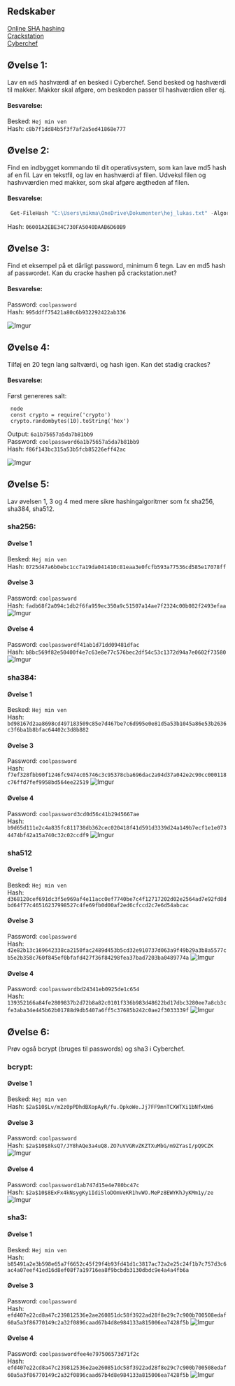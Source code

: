 ## Redskaber
[Online SHA hashing](https://emn178.github.io/online-tools/sha256.html)  
[Crackstation](https://crackstation.net/)  
[Cyberchef](https://gchq.github.io/CyberChef/)  

## Øvelse 1:
Lav en ```md5``` hashværdi af en besked i Cyberchef. Send besked og hashværdi til makker. Makker skal afgøre, om beskeden passer til hashværdien eller ej. 

#### Besvarelse:
Besked: ```Hej min ven```  
Hash: ```c8b7f1dd84b5f3f7af2a5ed41868e777```

## Øvelse 2:
Find en indbygget kommando til dit operativsystem, som kan lave md5 hash af en fil. Lav en tekstfil, og lav en hashværdi af filen. Udveksl filen og hashvværdien med makker, som skal afgøre ægtheden af filen. 

#### Besvarelse:
   
```powershell
 Get-FileHash "C:\Users\mikma\OneDrive\Dokumenter\hej_lukas.txt" -Algorithm MD5
```
Hash: ```06001A2EBE34C730FA5040DAAB6D60B9```

## Øvelse 3:
Find et eksempel på et dårligt password, minimum 6 tegn. Lav en md5 hash af passwordet. Kan du cracke hashen på crackstation.net?  

#### Besvarelse:

Password: ```coolpassword```  
Hash: ```995ddff75421a80c6b932292422ab336```

![Imgur](https://i.imgur.com/Z7MQ0O2.png)


## Øvelse 4:
Tilføj en 20 tegn lang saltværdi, og hash igen. Kan det stadig crackes?

#### Besvarelse:

Først genereres salt:
```shell
 node
 const crypto = require('crypto')
 crypto.randombytes(10).toString('hex')
```
Output: ```6a1b75657a5da7b81bb9```  
Password: ```coolpassword6a1b75657a5da7b81bb9```  
Hash: ```f86f143bc315a53b5fcb85226eff42ac```  

![Imgur](https://i.imgur.com/fxupWFG.png)


## Øvelse 5:
Lav øvelsen 1, 3 og 4 med mere sikre hashingalgoritmer som fx sha256, sha384, sha512. 

### sha256:
#### Øvelse 1
Besked: ```Hej min ven```  
Hash: ```0725d47a6b0ebc1cc7a19da041410c81eaa3e0fcfb593a77536cd585e17078ff```

#### Øvelse 3
Password: ```coolpassword```  
Hash: ```fadb68f2a094c1db2f6fa959ec350a9c51507a14ae7f2324c00b082f2493efaa```
![Imgur](https://i.imgur.com/FlrVQlD.png)

#### Øvelse 4
Password: ```coolpasswordf41ab1d71dd09481dfac```  
Hash: ```b8bc569f82e50400f4e7c63e8e77c576bec2df54c53c1372d94a7e0602f73580```
![Imgur](https://i.imgur.com/EALvWwm.png)

### sha384:
#### Øvelse 1
Besked: ```Hej min ven```  
Hash: ```bd98167d2aa8698cd497183509c85e7d467be7c6d995e0e81d5a53b1045a86e53b2636c3f6ba1b8bfac64402c3d8b882```

#### Øvelse 3
Password: ```coolpassword```  
Hash: ```f7ef328fbb90f1246fc9474c05746c3c95378cba696dac2a94d37a042e2c90cc000118c76ffd7fef9958bd564ee22519```
![Imgur](https://i.imgur.com/xtrR00r.png)

#### Øvelse 4
Password: ```coolpassword3cd0d56c41b2945667ae```  
Hash: ```b9d65d111e2c4a835fc811738db362cec020418f41d591d3339d24a149b7ecf1e1e0734474bf42a15a740c32c02ccdf9```
![Imgur](https://i.imgur.com/e9QbFo1.png)

### sha512
#### Øvelse 1
Besked: ```Hej min ven```  
Hash: ```d368120cef691dc3f5e969af4e11acc0ef7740be7c4f12717202d02e2564ad7e92fd8dbd64f77c46516237998527c4fe69fb0d00af2ed6cfccd2c7e6d54abcac```

#### Øvelse 3
Password: ```coolpassword```  
Hash: ```d2e82b13c169642338ca2150fac2489d453b5cd32e910737d063a9f49b29a3b8a5577cb5e2b358c760f845ef0bfafd427f36f84298fea37bad7203ba0489774a```
![Imgur](https://i.imgur.com/ZSrDD3A.png)

#### Øvelse 4
Password: ```coolpasswordbd24341eb0925de1c654```  
Hash: ```139352166a84fe2809837b2d72b8a82c0101f336b983d48622bd17dbc3280ee7a8cb3cfe3aba34e445b62b01788d9db5407a6ff5c37685b242c0ae2f3033339f```
![Imgur](https://i.imgur.com/8HpzIad.png)


## Øvelse 6:
Prøv også bcrypt (bruges til passwords) og sha3 i Cyberchef.
   
### bcrypt:
#### Øvelse 1
Besked: ```Hej min ven```  
Hash: ```$2a$10$Lv/m2z0pPDhdBXopAyR/fu.OpkoWe.Jj7FF9mnTCXWTXi1bNfxUm6```

#### Øvelse 3
Password: ```coolpassword```  
Hash: ```$2a$10$8ksQ7/JY8hAQe3a4uQ8.ZO7uVVGRvZKZTXuMbG/m9ZYasI/pQ9CZK```
![Imgur](https://i.imgur.com/LXDv2oe.png)


#### Øvelse 4
Password: ```coolpassword1ab747d15e4e780bc47c```  
Hash: ```$2a$10$8ExFx4kNsygKy1IdiSloDOmVeKR1hvWO.MePz8EWYKhJyKMm1y/ze```
![Imgur](https://i.imgur.com/GozBHFa.png)


### sha3:
#### Øvelse 1
Besked: ```Hej min ven```  
Hash: ```b85491a2e3b598e65a7f6652c45f29f4b93fd41d1c3817ac72a2e25c24f1b7c757d3c6ac4a07eef41ed16d8ef08f7a19716ea8f9bcbdb3130dbdc9e4a4a4fb6a```

#### Øvelse 3
Password: ```coolpassword```  
Hash: ```efd407e22cd8a47c239812536e2ae260851dc58f3922ad28f8e29c7c900b700508edaf60a5a3f86770149c2a32f0896caad67b4d8e984133a815006ea7428f5b```
![Imgur](https://i.imgur.com/gMfJVD5.png)

#### Øvelse 4
Password: ```coolpasswordfee4e797506573d71f2c```  
Hash: ```efd407e22cd8a47c239812536e2ae260851dc58f3922ad28f8e29c7c900b700508edaf60a5a3f86770149c2a32f0896caad67b4d8e984133a815006ea7428f5b```
![Imgur](https://i.imgur.com/vtN7RrK.png)
